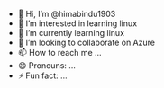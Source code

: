- 👋 Hi, I’m @himabindu1903
- 👀 I’m interested in learning linux
- 🌱 I’m currently learning linux 
- 💞️ I’m looking to collaborate on Azure
- 📫 How to reach me ...
- 😄 Pronouns: ...
- ⚡ Fun fact: ...

<!---
himabindu1903/himabindu1903 is a ✨ special ✨ repository because its `README.md` (this file) appears on your GitHub profile.
You can click the Preview link to take a look at your changes.
--->
